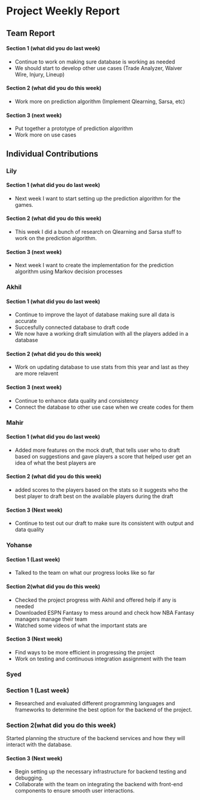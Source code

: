 # Project Weekly Report
## Team Report
#### Section 1 (what did you do last week)
* Continue to work on making sure database is working as needed
* We should start to develop other use cases (Trade Analyzer, Waiver Wire, Injury, Lineup)
#### Section 2 (what did you do this week)
* Work more on prediction algorithm (Implement Qlearning, Sarsa, etc)
#### Section 3 (next week)
* Put together a prototype of prediction algorithm
* Work more on use cases
## Individual Contributions
### Lily
#### Section 1 (what did you do last week)
* Next week I want to start setting up the prediction algorithm for the games.
#### Section 2 (what did you do this week)
* This week I did a bunch of research on Qlearning and Sarsa stuff to work on the prediction algorithm. 
#### Section 3 (next week)
* Next week I want to create the implementation for the prediction algorithm using Markov decision processes
### Akhil
#### Section 1 (what did you do last week)
* Continue to improve the layot of database making sure all data is accurate
* Succesfully connected database to draft code
* We now have a working draft simulation with all the players added in a database
#### Section 2 (what did you do this week)
* Work on updating database to use stats from this year and last as they are more relavent
#### Section 3 (next week)
* Continue to enhance data quality and consistency
* Connect the database to other use case when we create codes for them
### Mahir
#### Section 1 (what did you do last week) 
* Added more features on the mock draft, that tells user who to draft based on suggestions and gave players a score that helped user get an idea of what the best players are
#### Section 2 (what did you do this week) 
* added scores to the players based on the stats so it suggests who the best player to draft best on the available players during the draft   
#### Section 3 (Next week)
* Continue to test out our draft to make sure its consistent with output and data quality 
### Yohanse
#### Section 1 (Last week)
* Talked to the team on what our progress looks like so far
#### Section 2(what did you do this week)
* Checked the project progress with Akhil and offered help if any is needed
* Downloaded ESPN Fantasy to mess around and check how NBA Fantasy managers manage their team
* Watched some videos of what the important stats are
#### Section 3 (Next week)
* Find ways to be more efficient in progressing the project
* Work on testing and continuous integration assignment with the team
### Syed 
### Section 1 (Last week)
* Researched and evaluated different programming languages and frameworks to determine the best option for the backend of the project.
### Section 2(what did you do this week)
Started planning the structure of the backend services and how they will interact with the database.
#### Section 3 (Next week)
* Begin setting up the necessary infrastructure for backend testing and debugging.
* Collaborate with the team on integrating the backend with front-end components to ensure smooth user interactions.
